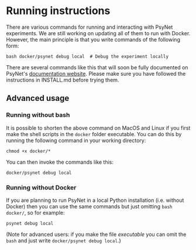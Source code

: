# Running instructions

There are various commands for running and interacting with PsyNet experiments.
We are still working on updating all of them to run with Docker. However, the
main principle is that you write commands of the following form:

```shell
bash docker/psynet debug local  # Debug the experiment locally
```

There are several commands like this that will soon be fully documented on PsyNet's 
[documentation website](https://psynetdev.gitlab.io/PsyNet).
Please make sure you have followed the instructions in INSTALL.md before trying them.

## Advanced usage

### Running without bash

It is possible to shorten the above command on MacOS and Linux if you first
make the shell scripts in the `docker` folder executable. 
You can do this by running the following command in your working directory:

```shell
chmod +x docker/*
```

You can then invoke the commands like this:

```shell
docker/psynet debug local
```

### Running without Docker

If you are planning to run PsyNet in a local Python installation (i.e. without Docker)
then you can use the same commands but just omitting `bash docker/`, so for example:

```shell
psynet debug local
```

(Note for advanced users: if you make the file _executable_ you can omit the `bash` and just 
write `docker/psynet debug local`.)
